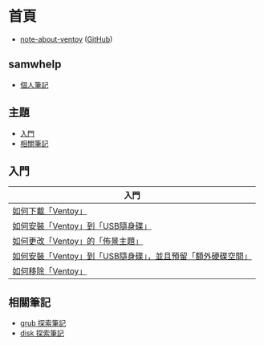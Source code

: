
# 首頁

* [note-about-ventoy](https://samwhelp.github.io/note-about-ventoy/) ([GitHub](https://github.com/samwhelp/note-about-ventoy))


## samwhelp

* [個人筆記](https://samwhelp.github.io/book/)


## 主題

* [入門](#入門)
* [相關筆記](#相關筆記)


## 入門

| 入門 |
| --- |
| [如何下載「Ventoy」](read/start/download) |
| [如何安裝「Ventoy」到「USB隨身碟」](read/start/install) |
| [如何更改「Ventoy」的「佈景主題」](read/start/theme) |
| [如何安裝「Ventoy」到「USB隨身碟」，並且預留「額外硬碟空間」](read/start/install-preserve-space) |
| [如何移除「Ventoy」](read/start/remove) |


## 相關筆記

* [grub 探索筆記](https://samwhelp.github.io/note-about-grub/)
* [disk 探索筆記](https://samwhelp.github.io/note-about-disk/)
